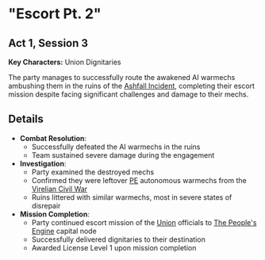 # "Escort Pt. 2"
## Act 1, Session 3

**Key Characters:** Union Dignitaries  

The party manages to successfully route the awakened AI warmechs ambushing them in the ruins of the [Ashfall Incident](/Events/Ashfall%20Incident.md), completing their escort mission despite facing significant challenges and damage to their mechs.

## Details
- **Combat Resolution**:
  - Successfully defeated the AI warmechs in the ruins
  - Team sustained severe damage during the engagement
- **Investigation**:
  - Party examined the destroyed mechs
  - Confirmed they were leftover [PE](/Factions/The%20People's%20Engine.md) autonomous warmechs from the [Virelian Civil War](/Events/Virelian%20Civil%20War.md)
  - Ruins littered with similar warmechs, most in severe states of disrepair
- **Mission Completion**:
  - Party continued escort mission of the [Union](/Factions/The%20Union.md) officials to [The People's Engine](/Factions/The%20People's%20Engine.md) capital node
  - Successfully delivered dignitaries to their destination
  - Awarded License Level 1 upon mission completion